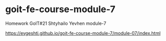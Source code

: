 # goit-fe-course-module-7
Homework GoIT#21 Shtyhailo Yevhen module-7

https://evgeshti.github.io/goit-fe-course-module-7/module-07/index.html
